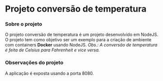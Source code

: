 # Projeto conversão de temperatura

### Sobre o projeto
O projeto conversão de temperatura é um projeto desenvolvido em NodeJS. O projeto tem como objetivo ser um exemplo para a criação de ambiente com containers **Docker** usando NodeJS.
*Obs.: A conversão de temperatura é feita de *Celsius para Fahrenheit* e vice versa.*

### Observações do projeto
A aplicação é exposta usando a porta 8080.
